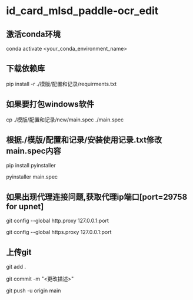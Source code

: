 # id_card_mlsd_paddle-ocr_edit

## 激活conda环境

conda activate <your_conda_environment_name>

## 下载依赖库

pip install -r ./模版/配置和记录/requirments.txt

## 如果要打包windows软件

cp ./模版/配置和记录/new/main.spec ./main.spec

## 根据./模版/配置和记录/安装使用记录.txt修改main.spec内容

pip install pyinstaller

pyinstaller main.spec

## 如果出现代理连接问题,获取代理ip端口[port=29758 for upnet]

git config --global http.proxy 127.0.0.1:port

git config --global https.proxy 127.0.0.1:port

## 上传git

git add .

git commit -m "<更改描述>"

git push -u origin main